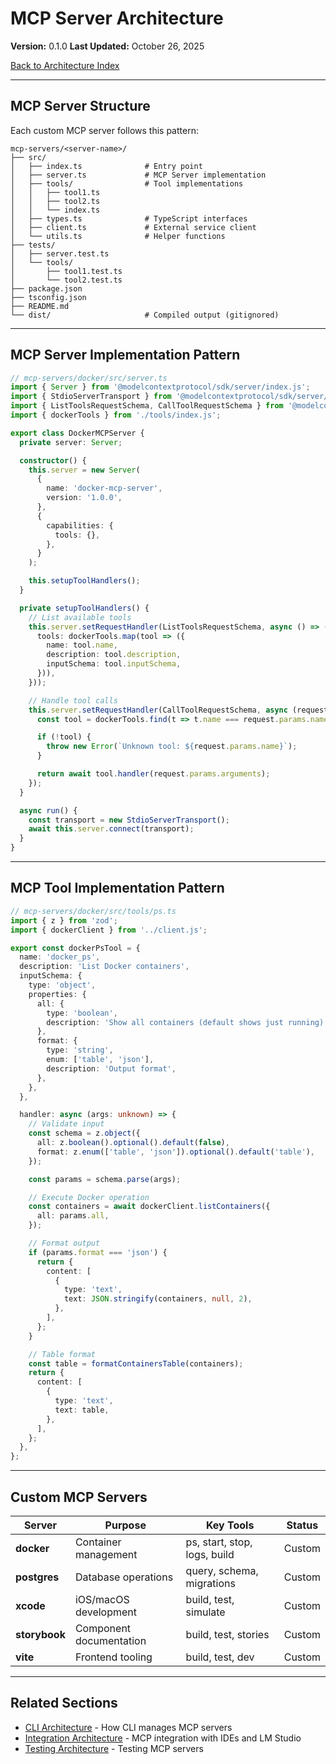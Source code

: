 # MCP Server Architecture

**Version:** 0.1.0
**Last Updated:** October 26, 2025

[Back to Architecture Index](README.md)

---

## MCP Server Structure

Each custom MCP server follows this pattern:

```
mcp-servers/<server-name>/
├── src/
│   ├── index.ts              # Entry point
│   ├── server.ts             # MCP Server implementation
│   ├── tools/                # Tool implementations
│   │   ├── tool1.ts
│   │   ├── tool2.ts
│   │   └── index.ts
│   ├── types.ts              # TypeScript interfaces
│   ├── client.ts             # External service client
│   └── utils.ts              # Helper functions
├── tests/
│   ├── server.test.ts
│   └── tools/
│       ├── tool1.test.ts
│       └── tool2.test.ts
├── package.json
├── tsconfig.json
├── README.md
└── dist/                     # Compiled output (gitignored)
```

---

## MCP Server Implementation Pattern

```typescript
// mcp-servers/docker/src/server.ts
import { Server } from '@modelcontextprotocol/sdk/server/index.js';
import { StdioServerTransport } from '@modelcontextprotocol/sdk/server/stdio.js';
import { ListToolsRequestSchema, CallToolRequestSchema } from '@modelcontextprotocol/sdk/types.js';
import { dockerTools } from './tools/index.js';

export class DockerMCPServer {
  private server: Server;

  constructor() {
    this.server = new Server(
      {
        name: 'docker-mcp-server',
        version: '1.0.0',
      },
      {
        capabilities: {
          tools: {},
        },
      }
    );

    this.setupToolHandlers();
  }

  private setupToolHandlers() {
    // List available tools
    this.server.setRequestHandler(ListToolsRequestSchema, async () => ({
      tools: dockerTools.map(tool => ({
        name: tool.name,
        description: tool.description,
        inputSchema: tool.inputSchema,
      })),
    }));

    // Handle tool calls
    this.server.setRequestHandler(CallToolRequestSchema, async (request) => {
      const tool = dockerTools.find(t => t.name === request.params.name);

      if (!tool) {
        throw new Error(`Unknown tool: ${request.params.name}`);
      }

      return await tool.handler(request.params.arguments);
    });
  }

  async run() {
    const transport = new StdioServerTransport();
    await this.server.connect(transport);
  }
}
```

---

## MCP Tool Implementation Pattern

```typescript
// mcp-servers/docker/src/tools/ps.ts
import { z } from 'zod';
import { dockerClient } from '../client.js';

export const dockerPsTool = {
  name: 'docker_ps',
  description: 'List Docker containers',
  inputSchema: {
    type: 'object',
    properties: {
      all: {
        type: 'boolean',
        description: 'Show all containers (default shows just running)',
      },
      format: {
        type: 'string',
        enum: ['table', 'json'],
        description: 'Output format',
      },
    },
  },

  handler: async (args: unknown) => {
    // Validate input
    const schema = z.object({
      all: z.boolean().optional().default(false),
      format: z.enum(['table', 'json']).optional().default('table'),
    });

    const params = schema.parse(args);

    // Execute Docker operation
    const containers = await dockerClient.listContainers({
      all: params.all,
    });

    // Format output
    if (params.format === 'json') {
      return {
        content: [
          {
            type: 'text',
            text: JSON.stringify(containers, null, 2),
          },
        ],
      };
    }

    // Table format
    const table = formatContainersTable(containers);
    return {
      content: [
        {
          type: 'text',
          text: table,
        },
      ],
    };
  },
};
```

---

## Custom MCP Servers

| Server | Purpose | Key Tools | Status |
|--------|---------|-----------|--------|
| **docker** | Container management | ps, start, stop, logs, build | Custom |
| **postgres** | Database operations | query, schema, migrations | Custom |
| **xcode** | iOS/macOS development | build, test, simulate | Custom |
| **storybook** | Component documentation | build, test, stories | Custom |
| **vite** | Frontend tooling | build, test, dev | Custom |

---

## Related Sections

- [CLI Architecture](03-cli-architecture.md) - How CLI manages MCP servers
- [Integration Architecture](06-integration-architecture.md) - MCP integration with IDEs and LM Studio
- [Testing Architecture](09-testing-architecture.md) - Testing MCP servers
